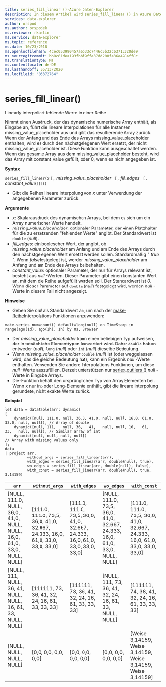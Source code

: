 ```yaml
---
title: series_fill_linear ()-Azure Daten-Explorer
description: In diesem Artikel wird series_fill_linear () in Azure Daten-Explorer beschrieben.
services: data-explorer
author: orspod
ms.author: orspodek
ms.reviewer: rkarlin
ms.service: data-explorer
ms.topic: reference
ms.date: 10/23/2018
ms.openlocfilehash: 4cec053990457a6b33c7446c5b32c63713320de9
ms.sourcegitcommit: bb8c61dea193fbbf9ffe37dd200fa36e428aff8c
ms.translationtype: MT
ms.contentlocale: de-DE
ms.lasthandoff: 05/13/2020
ms.locfileid: "83372764"
---
```

# <a name="series_fill_linear"></a>series_fill_linear()

Linearly interpoliert fehlende Werte in einer Reihe.

Nimmt einen Ausdruck, der das dynamische numerische Array enthält, als Eingabe an, führt die lineare Interpolationen für alle Instanzen missing_value_placeholder aus und gibt das resultierende Array zurück. Wenn der Anfang und das Ende des Arrays missing_value_placeholder enthalten, wird es durch den nächstgelegenen Wert ersetzt, der nicht missing_value_placeholder ist. Diese Funktion kann ausgeschaltet werden. Wenn das gesamte Array aus dem missing_value_placeholder besteht, wird das Array mit constant_value gefüllt, oder 0, wenn es nicht angegeben ist.  

**Syntax**

`series_fill_linear(`*x* `[,` *missing_value_placeholder* ` [,` *fill_edges* ` [,` *constant_value*`]]]))`
* Gibt die Reihen lineare interpolung von *x* unter Verwendung der angegebenen Parameter zurück.
 

**Argumente**

* *x*: Skalarausdruck des dynamischen Arrays, bei dem es sich um ein Array numerischer Werte handelt.
* *missing_value_placeholder*: optionaler Parameter, der einen Platzhalter für die zu ersetzenden "fehlenden Werte" angibt. Der Standardwert ist `double` (*null*).
* *fill_edges*: ein boolescher Wert, der angibt, ob *missing_value_placeholder* am Anfang und am Ende des Arrays durch den nächstgelegenen Wert ersetzt werden sollen. Standardmäßig " *true* ". Wenn *false*festgelegt ist, werden *missing_value_placeholder* am Anfang und am Ende des Arrays beibehalten.
* *constant_value*: optionaler Parameter, der nur für Arrays relevant ist, besteht aus *null* -Werten. Dieser Parameter gibt einen konstanten Wert an, mit dem die Reihe aufgefüllt werden soll. Der Standardwert ist *0*. Wenn dieser Parameter auf `double` (*null*) festgelegt wird, werden *null* -Werte in diesem Fall nicht angezeigt.

**Hinweise**

* Geben Sie *null* als Standardwert an, um nach der [make-Reihe](make-seriesoperator.md)Interpolations Funktionen anzuwenden: 

<!-- csl: https://help.kusto.windows.net:443/Samples -->
```kusto
make-series num=count() default=long(null) on TimeStamp in range(ago(1d), ago(1h), 1h) by Os, Browser
```

* Der *missing_value_placeholder* kann einen beliebigen Typ aufweisen, der in tatsächliche Elementtypen konvertiert wird. Daher `double` haben entweder (*null*), `long` (*null*) oder `int` (*null*) dieselbe Bedeutung.
* Wenn *missing_value_placeholder* `double` (*null*) ist (oder weggelassen wird, das die gleiche Bedeutung hat), kann ein Ergebnis *null* -Werte enthalten. Verwenden Sie andere Interpolations Funktionen, um diese *null* -Werte auszufüllen. Derzeit unterstützen nur [series_outliers ()](series-outliersfunction.md) *null* -Werte in Eingabe Arrays.
* Die-Funktion behält den ursprünglichen Typ von Array Elementen bei. Wenn x nur int-oder Long-Elemente enthält, gibt die lineare interpolung gerundete, nicht exakte Werte zurück.

**Beispiel**

<!-- csl: https://help.kusto.windows.net:443/Samples -->
```kusto
let data = datatable(arr: dynamic)
[
    dynamic([null, 111.0, null, 36.0, 41.0, null, null, 16.0, 61.0, 33.0, null, null]), // Array of double    
    dynamic([null, 111,   null, 36,   41,   null, null, 16,   61,   33,   null, null]), // Similar array of int
    dynamic([null, null, null, null])                                                   // Array with missing values only
];
data
| project arr, 
          without_args = series_fill_linear(arr),
          with_edges = series_fill_linear(arr, double(null), true),
          wo_edges = series_fill_linear(arr, double(null), false),
          with_const = series_fill_linear(arr, double(null), true, 3.14159)  

```

|`arr`|`without_args`|`with_edges`|`wo_edges`|`with_const`|
|---|---|---|---|---|
|[NULL, 111.0, NULL, 36,0, 41,0, NULL, NULL, 16,0, 61,0, 33,0, NULL, NULL]|[111.0, 111.0, 73,5, 36,0, 41,0, 32.667, 24.333, 16,0, 61,0, 33,0, 33,0, 33,0]|[111.0, 111.0, 73,5, 36,0, 41,0, 32.667, 24.333, 16,0, 61,0, 33,0, 33,0, 33,0]|[NULL, 111.0, 73,5, 36,0, 41,0, 32.667, 24.333, 16,0, 61,0, 33,0, NULL, NULL]|[111.0, 111.0, 73,5, 36,0, 41,0, 32.667, 24.333, 16,0, 61,0, 33,0, 33,0, 33,0]|
|[NULL, 111, NULL, 36, 41, NULL, NULL, 16, 61, 33, NULL, NULL]|[111111, 73, 36, 41, 32, 24, 16, 61, 33, 33, 33]|[111111, 73, 36, 41, 32, 24, 16, 61, 33, 33, 33]|[NULL, 111, 73, 36, 41, 32, 24, 16, 61, 33, NULL, NULL]|[111111, 74, 38, 41, 32, 24, 16, 61, 33, 33, 33]|
|[NULL, NULL, NULL, NULL]|[0,0, 0,0, 0,0, 0,0]|[0,0, 0,0, 0,0, 0,0]|[0,0, 0,0, 0,0, 0,0]|[Weise 3,14159, Weise 3,14159, Weise 3,14159, Weise 3,14159]|
